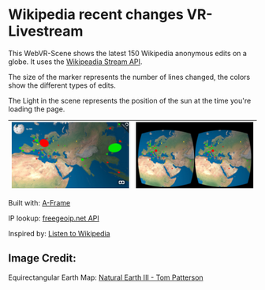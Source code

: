 # Wikipedia recent changes VR-Livestream

This WebVR-Scene shows the latest 150 Wikipedia anonymous edits on a globe.
It uses the <a href="https://www.mediawiki.org/wiki/API:Recent_changes_stream" title="Visit API description" target="blank">Wikipeadia Stream API</a>.

The size of the marker represents the number of lines changed, the colors show the different types of edits.

The Light in the scene represents the position of the sun at the time you're loading the page.

|<img src="app/assets/images/screen-desktop.jpg" alt="screenshot" />|<img src="app/assets/images/screen-mobile.jpg" alt="screenshot" />|
| --- | --- |

Built with: <a href="https://aframe.io/" title="Visit page" target="_blank">A-Frame</a>

IP lookup: <a href="https://freegeoip.net/" title="Visit page" target="_blank">freegeoip.net API</a>

Inspired by: <a href="http://listen.hatnote.com/" target="_blank" title="Listen to Wikipedia">Listen to Wikipedia</a>


## Image Credit:
Equirectangular Earth Map: <a href="http://www.shadedrelief.com/natural3/pages/textures.html" title="Visit page" target="blank">Natural Earth III - Tom Patterson</a>
